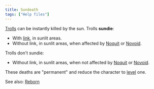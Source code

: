 ```yaml
---
title: Sundeath
tags: ["Help files"]
---
```

[Trolls](Troll "wikilink") can be instantly killed by the sun. Trolls
**sundie**:

- With [link](link "wikilink"), in sunlit areas.
- Without link, in sunlit areas, when affected by
  [Noquit](Noquit "wikilink") or [Novoid](Novoid "wikilink").

Trolls don't sundie:

- Without link, in sunlit areas, when not affected by
  [Noquit](Noquit "wikilink") or [Novoid](Novoid "wikilink").

These deaths are "permanent" and reduce the character to
[level](level "wikilink") one.

See also: [Reborn](Reborn "wikilink")
